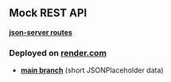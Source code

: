 ## Mock REST API

**[json-server routes](https://www.npmjs.com/package/json-server#routes)**

### Deployed on [render.com](https://dashboard.render.com/)
- **[main branch](https://mock-restapi-main.onrender.com/)** (short JSONPlaceholder data)